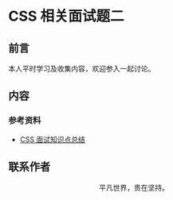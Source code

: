 # CSS 相关面试题二

## 前言

本人平时学习及收集内容，欢迎参入一起讨论。

## 内容

### 参考资料

- [CSS 面试知识点总结](https://github.com/CavsZhouyou/Front-End-Interview-Notebook/blob/master/Css/Css.md)

## 联系作者

<div align="center">
    <p>
        平凡世界，贵在坚持。
    </p>
    <img :src="$withBase('/about/contact.png')" />
</div>
